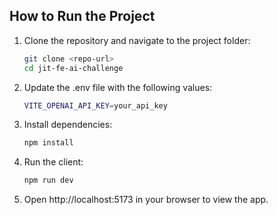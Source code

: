 ## How to Run the Project

1. Clone the repository and navigate to the project folder:
   ```bash
   git clone <repo-url>
   cd jit-fe-ai-challenge
2. Update the .env file with the following values:
   ```bash
   VITE_OPENAI_API_KEY=your_api_key
3. Install dependencies:
   ```bash
   npm install
4. Run the client:
   ```bash
   npm run dev
5. Open http://localhost:5173 in your browser to view the app.
